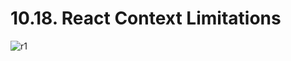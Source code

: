 # 10.18. React Context Limitations

![r1](https://github.com/kiranbansode/learn-react/assets/50626798/6209d51b-aa0b-41ae-9adb-a570fb3f4300)

